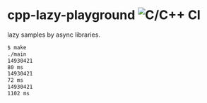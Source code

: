# cpp-lazy-playground ![C/C++ CI](https://github.com/quiye/cpp-lazy-playground/workflows/C/C++%20CI/badge.svg?branch=master)

lazy samples by async libraries.

```sh
$ make
./main
14930421
80 ms
14930421
72 ms
14930421
1102 ms
```

